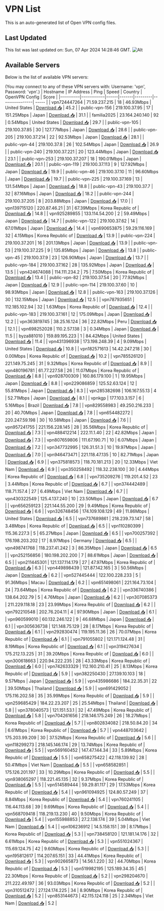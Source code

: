 # VPN List

This is an auto-generated list of Open VPN config files.

## Last Updated

This list was last updated on: Sun, 07 Apr 2024 14:28:46 GMT.
![Alt](https://repobeats.axiom.co/api/embed/186b98318ef1479477931607c1ad7d823f12451f.svg "Repobeats analytics image")

## Available Servers

Below is the list of available VPN servers:

(You may connect to any of these VPN servers with: Username: 'vpn', Password: 'vpn'.)
| Hostname | IP Address | Ping | Speed | Country | OpenVPN Config | Score |
|----------|------------|------|-------|---------|----------------| ----- |
| vpn724447264 | 71.59.237.215 | 18 | 46.93Mbps | United States | [Download 📥](./configs/server_0_US.ovpn) | 45.2 |
| public-vpn-156 | 219.100.37.95 | 17 | 151.25Mbps | Japan | [Download 📥](./configs/server_1_JP.ovpn) | 31.1 |
| familia2025 | 23.164.240.140 | 92 | 0.54Mbps | United States | [Download 📥](./configs/server_2_US.ovpn) | 29.7 |
| public-vpn-105 | 219.100.37.85 | 30 | 127.77Mbps | Japan | [Download 📥](./configs/server_3_JP.ovpn) | 28.6 |
| public-vpn-205 | 219.100.37.214 | 22 | 92.53Mbps | Japan | [Download 📥](./configs/server_4_JP.ovpn) | 28.1 |
| public-vpn-44 | 219.100.37.8 | 26 | 102.54Mbps | Japan | [Download 📥](./configs/server_5_JP.ovpn) | 26.9 |
| public-vpn-240 | 219.100.37.221 | 20 | 123.44Mbps | Japan | [Download 📥](./configs/server_6_JP.ovpn) | 23.1 |
| public-vpn-253 | 219.100.37.207 | 18 | 190.01Mbps | Japan | [Download 📥](./configs/server_7_JP.ovpn) | 20.1 |
| public-vpn-119 | 219.100.37.113 | 9 | 127.92Mbps | Japan | [Download 📥](./configs/server_8_JP.ovpn) | 19.9 |
| public-vpn-46 | 219.100.37.10 | 11 | 96.60Mbps | Japan | [Download 📥](./configs/server_9_JP.ovpn) | 19.7 |
| public-vpn-225 | 219.100.37.169 | 13 | 131.54Mbps | Japan | [Download 📥](./configs/server_10_JP.ovpn) | 18.8 |
| public-vpn-43 | 219.100.37.7 | 32 | 87.16Mbps | Japan | [Download 📥](./configs/server_11_JP.ovpn) | 18.2 |
| public-vpn-244 | 219.100.37.205 | 8 | 203.88Mbps | Japan | [Download 📥](./configs/server_12_JP.ovpn) | 17.0 |
| vpn139715120 | 220.87.46.21 | 31 | 67.39Mbps | Korea Republic of | [Download 📥](./configs/server_13_KR.ovpn) | 14.8 |
| vpn925289855 | 133.114.54.200 | 2 | 59.49Mbps | Japan | [Download 📥](./configs/server_14_JP.ovpn) | 14.7 |
| public-vpn-122 | 219.100.37.62 | 14 | 67.01Mbps | Japan | [Download 📥](./configs/server_15_JP.ovpn) | 14.4 |
| vpn690653875 | 59.29.116.169 | 32 | 4.15Mbps | Korea Republic of | [Download 📥](./configs/server_16_KR.ovpn) | 13.9 |
| public-vpn-224 | 219.100.37.201 | 16 | 201.13Mbps | Japan | [Download 📥](./configs/server_17_JP.ovpn) | 13.9 |
| public-vpn-53 | 219.100.37.225 | 9 | 135.85Mbps | Japan | [Download 📥](./configs/server_18_JP.ovpn) | 13.8 |
| public-vpn-45 | 219.100.37.9 | 23 | 126.90Mbps | Japan | [Download 📥](./configs/server_19_JP.ovpn) | 13.7 |
| public-vpn-184 | 219.100.37.162 | 28 | 135.92Mbps | Japan | [Download 📥](./configs/server_20_JP.ovpn) | 13.5 |
| vpn424674088 | 114.111.234.2 | 75 | 7.50Mbps | Korea Republic of | [Download 📥](./configs/server_21_KR.ovpn) | 13.4 |
| public-vpn-82 | 219.100.37.54 | 20 | 77.92Mbps | Japan | [Download 📥](./configs/server_22_JP.ovpn) | 12.9 |
| public-vpn-114 | 219.100.37.60 | 10 | 98.93Mbps | Japan | [Download 📥](./configs/server_23_JP.ovpn) | 12.8 |
| public-vpn-163 | 219.100.37.126 | 30 | 132.15Mbps | Japan | [Download 📥](./configs/server_24_JP.ovpn) | 12.5 |
| vpn787935651 | 112.185.102.94 | 32 | 1.63Mbps | Korea Republic of | [Download 📥](./configs/server_25_KR.ovpn) | 12.4 |
| public-vpn-183 | 219.100.37.161 | 12 | 175.09Mbps | Japan | [Download 📥](./configs/server_26_JP.ovpn) | 12.2 |
| vpn363819745 | 38.25.16.124 | 36 | 22.82Mbps | Peru | [Download 📥](./configs/server_27_PE.ovpn) | 12.1 |
| vpn698252028 | 110.2.57.138 | 3 | 0.34Mbps | Japan | [Download 📥](./configs/server_28_JP.ovpn) | 11.5 |
| byza881010 | 159.89.195.223 | 1 | 84.42Mbps | United States | [Download 📥](./configs/server_29_US.ovpn) | 11.4 |
| vpn431396938 | 173.198.248.39 | 4 | 9.09Mbps | United States | [Download 📥](./configs/server_30_US.ovpn) | 10.8 |
| vpn182571613 | 14.42.247.218 | 30 | 0.00Mbps | Korea Republic of | [Download 📥](./configs/server_31_KR.ovpn) | 10.2 |
| vpn785526120 | 221.149.75.245 | 31 | 9.32Mbps | Korea Republic of | [Download 📥](./configs/server_32_KR.ovpn) | 8.9 |
| vpn480196781 | 61.77.227.58 | 26 | 11.07Mbps | Korea Republic of | [Download 📥](./configs/server_33_KR.ovpn) | 8.8 |
| vpn928700309 | 160.86.179.100 | 1 | 19.95Mbps | Japan | [Download 📥](./configs/server_34_JP.ovpn) | 8.8 |
| vpn229086859 | 125.52.63.124 | 12 | 55.81Mbps | Japan | [Download 📥](./configs/server_35_JP.ovpn) | 8.3 |
| vpn285382698 | 106.167.55.13 | 4 | 52.71Mbps | Japan | [Download 📥](./configs/server_36_JP.ovpn) | 8.1 |
| vpnkgp | 177.103.3.157 | 6 | 5.16Mbps | Brazil | [Download 📥](./configs/server_37_BR.ovpn) | 7.8 |
| vpn829558983 | 49.250.216.233 | 20 | 40.70Mbps | Japan | [Download 📥](./configs/server_38_JP.ovpn) | 7.8 |
| vpn654482272 | 220.247.59.198 | 30 | 10.58Mbps | Japan | [Download 📥](./configs/server_39_JP.ovpn) | 7.6 |
| vpn957241755 | 221.156.228.145 | 28 | 35.56Mbps | Korea Republic of | [Download 📥](./configs/server_40_KR.ovpn) | 7.3 |
| vpn488412214 | 222.11.1.40 | 22 | 42.82Mbps | Japan | [Download 📥](./configs/server_41_JP.ovpn) | 7.3 |
| vpn807659806 | 111.67.190.71 | 10 | 6.07Mbps | Japan | [Download 📥](./configs/server_42_JP.ovpn) | 7.2 |
| vpn347732995 | 126.31.51.3 | 10 | 19.97Mbps | Japan | [Download 📥](./configs/server_43_JP.ovpn) | 7.0 |
| vpn946473471 | 221.118.47.135 | 10 | 82.71Mbps | Japan | [Download 📥](./configs/server_44_JP.ovpn) | 6.9 |
| vpn375818573 | 118.70.181.213 | 20 | 12.33Mbps | Viet Nam | [Download 📥](./configs/server_45_VN.ovpn) | 6.9 |
| vpn350258492 | 118.32.238.100 | 30 | 4.44Mbps | Korea Republic of | [Download 📥](./configs/server_46_KR.ovpn) | 6.8 |
| vpn735209276 | 119.201.4.52 | 23 | 3.44Mbps | Korea Republic of | [Download 📥](./configs/server_47_KR.ovpn) | 6.7 |
| vpn374442489 | 118.71.157.4 | 27 | 6.49Mbps | Viet Nam | [Download 📥](./configs/server_48_VN.ovpn) | 6.7 |
| vpn430322549 | 125.4.137.240 | 10 | 23.50Mbps | Japan | [Download 📥](./configs/server_49_JP.ovpn) | 6.7 |
| vpn656259123 | 221.144.55.200 | 29 | 9.49Mbps | Korea Republic of | [Download 📥](./configs/server_50_KR.ovpn) | 6.6 |
| vpn326748456 | 174.109.108.129 | 49 | 11.86Mbps | United States | [Download 📥](./configs/server_51_US.ovpn) | 6.5 |
| vpn737689861 | 218.239.73.147 | 58 | 3.48Mbps | Korea Republic of | [Download 📥](./configs/server_52_KR.ovpn) | 6.5 |
| vpn110280399 | 115.36.227.3 | 5 | 65.27Mbps | Japan | [Download 📥](./configs/server_53_JP.ovpn) | 6.5 |
| vpn700257392 | 176.198.203.202 | 17 | 8.97Mbps | Germany | [Download 📥](./configs/server_54_DE.ovpn) | 6.5 |
| vpn498741768 | 118.237.41.242 | 3 | 86.35Mbps | Japan | [Download 📥](./configs/server_55_JP.ovpn) | 6.5 |
| vpn252156856 | 180.198.202.200 | 7 | 88.61Mbps | Japan | [Download 📥](./configs/server_56_JP.ovpn) | 6.5 |
| vpn211445301 | 121.137.114.179 | 27 | 47.97Mbps | Korea Republic of | [Download 📥](./configs/server_57_KR.ovpn) | 6.3 |
| vpn449898439 | 121.87.142.165 | 3 | 50.56Mbps | Japan | [Download 📥](./configs/server_58_JP.ovpn) | 6.2 |
| vpn527445444 | 122.100.228.233 | 5 | 91.36Mbps | Macau | [Download 📥](./configs/server_59_MO.ovpn) | 6.2 |
| vpn651498061 | 221.164.73.104 | 24 | 73.64Mbps | Korea Republic of | [Download 📥](./configs/server_60_KR.ovpn) | 6.2 |
| vpn336740386 | 138.64.202.79 | 5 | 4.76Mbps | Japan | [Download 📥](./configs/server_61_JP.ovpn) | 6.2 |
| vpn307085373 | 211.229.118.18 | 23 | 23.99Mbps | Korea Republic of | [Download 📥](./configs/server_62_KR.ovpn) | 6.2 |
| vpn792210548 | 202.76.204.11 | 4 | 97.90Mbps | Japan | [Download 📥](./configs/server_63_JP.ovpn) | 6.1 |
| vpn960599010 | 60.132.246.122 | 9 | 46.68Mbps | Japan | [Download 📥](./configs/server_64_JP.ovpn) | 6.1 |
| vpn305636738 | 121.148.75.129 | 28 | 8.17Mbps | Korea Republic of | [Download 📥](./configs/server_65_KR.ovpn) | 6.1 |
| vpn292830474 | 119.195.11.36 | 26 | 70.07Mbps | Korea Republic of | [Download 📥](./configs/server_66_KR.ovpn) | 6.1 |
| vpn791055802 | 121.171.124.48 | 31 | 8.19Mbps | Korea Republic of | [Download 📥](./configs/server_67_KR.ovpn) | 6.1 |
| vpn319427634 | 175.212.13.225 | 31 | 39.20Mbps | Korea Republic of | [Download 📥](./configs/server_68_KR.ovpn) | 6.0 |
| vpn300618663 | 220.94.222.235 | 28 | 43.33Mbps | Korea Republic of | [Download 📥](./configs/server_69_KR.ovpn) | 6.0 |
| vpn742633329 | 112.160.210.41 | 25 | 8.13Mbps | Korea Republic of | [Download 📥](./configs/server_70_KR.ovpn) | 5.9 |
| vpn382250430 | 27.139.10.103 | 18 | 9.57Mbps | Japan | [Download 📥](./configs/server_71_JP.ovpn) | 5.9 |
| vpn435986686 | 184.22.35.31 | 22 | 39.50Mbps | Thailand | [Download 📥](./configs/server_72_TH.ovpn) | 5.9 |
| vpn691429052 | 175.116.202.58 | 35 | 35.99Mbps | Korea Republic of | [Download 📥](./configs/server_73_KR.ovpn) | 5.9 |
| vpn259685429 | 184.22.23.207 | 25 | 25.54Mbps | Thailand | [Download 📥](./configs/server_74_TH.ovpn) | 5.8 |
| vpn378040573 | 121.151.53.1 | 32 | 47.49Mbps | Korea Republic of | [Download 📥](./configs/server_75_KR.ovpn) | 5.8 |
| vpn704261656 | 218.146.175.249 | 26 | 18.27Mbps | Korea Republic of | [Download 📥](./configs/server_76_KR.ovpn) | 5.7 |
| vpn802834082 | 218.50.84.20 | 34 | 6.61Mbps | Korea Republic of | [Download 📥](./configs/server_77_KR.ovpn) | 5.7 |
| vpn448703642 | 175.203.99.209 | 30 | 37.52Mbps | Korea Republic of | [Download 📥](./configs/server_78_KR.ovpn) | 5.6 |
| vpn118299273 | 218.145.146.174 | 29 | 13.74Mbps | Korea Republic of | [Download 📥](./configs/server_79_KR.ovpn) | 5.5 |
| vpn569160452 | 147.47.144.34 | 33 | 5.89Mbps | Korea Republic of | [Download 📥](./configs/server_80_KR.ovpn) | 5.5 |
| vpn658275422 | 42.118.139.92 | 28 | 50.41Mbps | Viet Nam | [Download 📥](./configs/server_81_VN.ovpn) | 5.5 |
| vpn658582851 | 175.126.201.197 | 33 | 10.29Mbps | Korea Republic of | [Download 📥](./configs/server_82_KR.ovpn) | 5.5 |
| vpn938065297 | 118.221.45.135 | 32 | 9.37Mbps | Korea Republic of | [Download 📥](./configs/server_83_KR.ovpn) | 5.5 |
| vpn514589444 | 59.29.81.117 | 29 | 17.53Mbps | Korea Republic of | [Download 📥](./configs/server_84_KR.ovpn) | 5.4 |
| vpn961094925 | 124.80.57.249 | 37 | 8.84Mbps | Korea Republic of | [Download 📥](./configs/server_85_KR.ovpn) | 5.4 |
| vpn760241105 | 116.44.113.68 | 39 | 9.69Mbps | Korea Republic of | [Download 📥](./configs/server_86_KR.ovpn) | 5.4 |
| vpn568709418 | 118.219.13.230 | 40 | 9.50Mbps | Korea Republic of | [Download 📥](./configs/server_87_KR.ovpn) | 5.4 |
| vpn155988853 | 27.2.138.174 | 39 | 5.04Mbps | Viet Nam | [Download 📥](./configs/server_88_VN.ovpn) | 5.4 |
| vpn106236912 | 14.5.158.151 | 39 | 8.17Mbps | Korea Republic of | [Download 📥](./configs/server_89_KR.ovpn) | 5.3 |
| vpn738458120 | 121.181.14.176 | 32 | 6.61Mbps | Korea Republic of | [Download 📥](./configs/server_90_KR.ovpn) | 5.3 |
| vpn551024367 | 115.69.124.75 | 42 | 9.60Mbps | Korea Republic of | [Download 📥](./configs/server_91_KR.ovpn) | 5.3 |
| vpn195812617 | 114.207.65.151 | 33 | 44.41Mbps | Korea Republic of | [Download 📥](./configs/server_92_KR.ovpn) | 5.3 |
| vpn902665873 | 14.56.1.220 | 32 | 44.70Mbps | Korea Republic of | [Download 📥](./configs/server_93_KR.ovpn) | 5.3 |
| vpn519982195 | 125.189.34.35 | 45 | 22.30Mbps | Korea Republic of | [Download 📥](./configs/server_94_KR.ovpn) | 5.2 |
| vpn298204670 | 211.222.49.197 | 36 | 93.03Mbps | Korea Republic of | [Download 📥](./configs/server_95_KR.ovpn) | 5.2 |
| vpn310512472 | 27.124.174.225 | 34 | 8.90Mbps | Korea Republic of | [Download 📥](./configs/server_96_KR.ovpn) | 5.2 |
| vpn853144673 | 42.115.124.118 | 25 | 2.34Mbps | Viet Nam | [Download 📥](./configs/server_97_VN.ovpn) | 5.2 |
